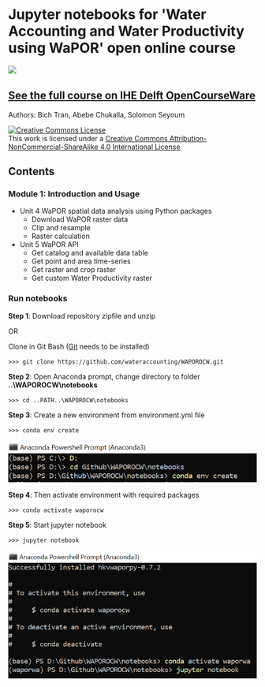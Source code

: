 # Jupyter notebooks for 'Water Accounting and Water Productivity using WaPOR' open online course
![](http://www.fao.org/typo3temp/pics/93f49ce381.jpg)
## [See the full course on IHE Delft OpenCourseWare](https://ocw.un-ihe.org/course/view.php?id=92&section=0)

Authors: Bich Tran, Abebe Chukalla, Solomon Seyoum

<html>
  <head>
    <a rel="license" href="http://creativecommons.org/licenses/by-nc-sa/4.0/"><img alt="Creative Commons License" style="border-width:0" src="https://i.creativecommons.org/l/by-nc-sa/4.0/88x31.png" /></a><br />This work is licensed under a <a rel="license" href="http://creativecommons.org/licenses/by-nc-sa/4.0/">Creative Commons Attribution-NonCommercial-ShareAlike 4.0 International License</a>
  </head>
</html>

## Contents

### Module 1: Introduction and Usage

- Unit 4 WaPOR spatial data analysis using Python packages
    * Download WaPOR raster data
    * Clip and resample
    * Raster calculation
- Unit 5 WaPOR API
    * Get catalog and available data table
    * Get point and area time-series
    * Get raster and crop raster
    * Get custom Water Productivity raster

### Run notebooks

**Step 1**: Download repository zipfile and unzip 

OR

Clone in Git Bash ([Git](https://git-scm.com/) needs to be installed)

    >>> git clone https://github.com/wateraccounting/WAPOROCW.git


**Step 2**: Open Anaconda prompt, change directory to folder **..\WAPOROCW\notebooks**

    >>> cd ..PATH..\WAPOROCW\notebooks
    
**Step 3**: Create a new environment from environment.yml file

    >>> conda env create
    
![](./create_env.PNG)

**Step 4**: Then activate environment with required packages

    >>> conda activate waporocw
  
**Step 5**: Start jupyter notebook

    >>> jupyter notebook
    
![](./activate_env.PNG)
